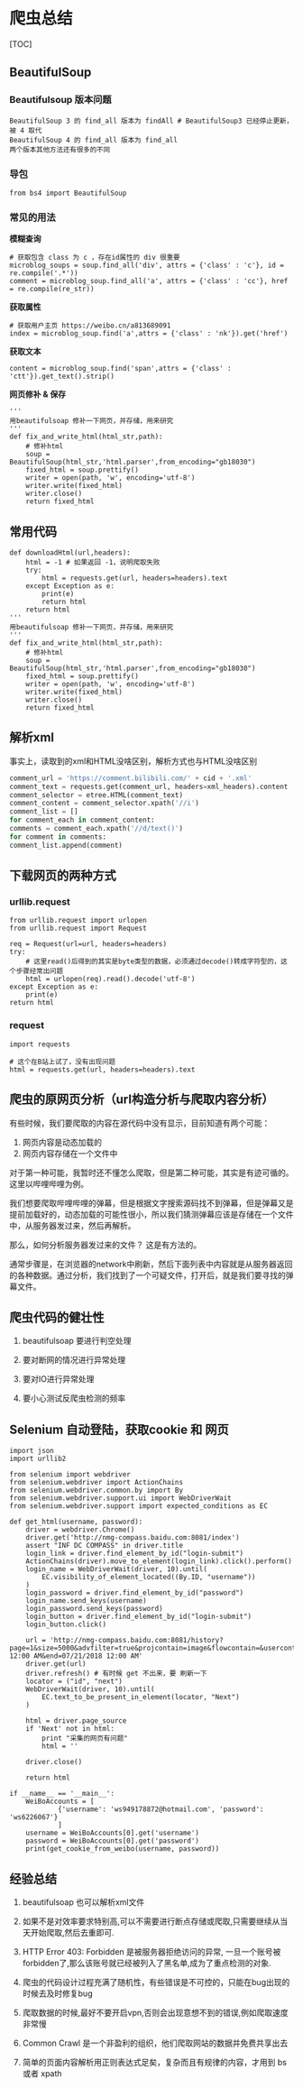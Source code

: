 # 爬虫总结
[TOC]

## BeautifulSoup

### Beautifulsoup 版本问题

    BeautifulSoup 3 的 find_all 版本为 findAll # BeautifulSoup3 已经停止更新，被 4 取代
    BeautifulSoup 4 的 find_all 版本为 find_all
    两个版本其他方法还有很多的不同

### 导包
    from bs4 import BeautifulSoup

### 常见的用法

**模糊查询**

    # 获取包含 class 为 c ，存在id属性的 div 很重要
    microblog_soups = soup.find_all('div', attrs = {'class' : 'c'}, id = re.compile('.*'))
    comment = microblog_soup.find_all('a', attrs = {'class' : 'cc'}, href = re.compile(re_str))

**获取属性**

    # 获取用户主页 https://weibo.cn/a813689091
    index = microblog_soup.find('a',attrs = {'class' : 'nk'}).get('href')

**获取文本**

    content = microblog_soup.find('span',attrs = {'class' : 'ctt'}).get_text().strip()

**网页修补 & 保存**

    '''
    用beautifulsoap 修补一下网页，并存储，用来研究
    '''
    def fix_and_write_html(html_str,path):
        # 修补html
        soup = BeautifulSoup(html_str,'html.parser',from_encoding="gb18030")
        fixed_html = soup.prettify()
        writer = open(path, 'w', encoding='utf-8')
        writer.write(fixed_html)
        writer.close()
        return fixed_html


## 常用代码
```
def downloadHtml(url,headers):
    html = -1 # 如果返回 -1，说明爬取失败
    try:
        html = requests.get(url, headers=headers).text
    except Exception as e:
        print(e)
        return html
    return html
'''
用beautifulsoap 修补一下网页，并存储，用来研究
'''
def fix_and_write_html(html_str,path):
    # 修补html
    soup = BeautifulSoup(html_str,'html.parser',from_encoding="gb18030")
    fixed_html = soup.prettify()
    writer = open(path, 'w', encoding='utf-8')
    writer.write(fixed_html)
    writer.close()
    return fixed_html
```

## 解析xml
事实上，读取到的xml和HTML没啥区别，解析方式也与HTML没啥区别
```python
comment_url = 'https://comment.bilibili.com/' + cid + '.xml'
comment_text = requests.get(comment_url, headers=xml_headers).content
comment_selector = etree.HTML(comment_text)
comment_content = comment_selector.xpath('//i')
comment_list = []
for comment_each in comment_content:
comments = comment_each.xpath('//d/text()')
for comment in comments:
comment_list.append(comment)
```

## 下载网页的两种方式

### urllib.request

```
from urllib.request import urlopen
from urllib.request import Request

req = Request(url=url, headers=headers)
try: 
    # 这里read()后得到的其实是byte类型的数据，必须通过decode()转成字符型的，这个步骤经常出问题
    html = urlopen(req).read().decode('utf-8')
except Exception as e:
    print(e)
return html
```

### request
```
import requests

# 这个在B站上试了，没有出现问题
html = requests.get(url, headers=headers).text
```

##  爬虫的原网页分析（url构造分析与爬取内容分析）

有些时候，我们要爬取的内容在源代码中没有显示，目前知道有两个可能：
1. 网页内容是动态加载的
2. 网页内容存储在一个文件中

对于第一种可能，我暂时还不懂怎么爬取，但是第二种可能，其实是有迹可循的。这里以哔哩哔哩为例。

我们想要爬取哔哩哔哩的弹幕，但是根据文字搜索源码找不到弹幕，但是弹幕又是提前加载好的，动态加载的可能性很小，所以我们猜测弹幕应该是存储在一个文件中，从服务器发过来，然后再解析。

那么，如何分析服务器发过来的文件？ 这是有方法的。

通常步骤是，在浏览器的network中刷新，然后下面列表中内容就是从服务器返回的各种数据。通过分析，我们找到了一个可疑文件，打开后，就是我们要寻找的弹幕文件。




## 爬虫代码的健壮性

1. beautifulsoap 要进行判空处理

2. 要对断网的情况进行异常处理

3. 要对IO进行异常处理

4. 要小心测试反爬虫检测的频率

## Selenium 自动登陆，获取cookie 和 网页
```
import json
import urllib2

from selenium import webdriver
from selenium.webdriver import ActionChains
from selenium.webdriver.common.by import By
from selenium.webdriver.support.ui import WebDriverWait
from selenium.webdriver.support import expected_conditions as EC

def get_html(username, password):
    driver = webdriver.Chrome()
    driver.get('http://nmg-compass.baidu.com:8081/index')
    assert "INF DC COMPASS" in driver.title 
    login_link = driver.find_element_by_id("login-submit")
    ActionChains(driver).move_to_element(login_link).click().perform()
    login_name = WebDriverWait(driver, 10).until(
        EC.visibility_of_element_located((By.ID, "username"))
    )
    login_password = driver.find_element_by_id("password")
    login_name.send_keys(username)
    login_password.send_keys(password)
    login_button = driver.find_element_by_id("login-submit")
    login_button.click()
    
    url = 'http://nmg-compass.baidu.com:8081/history?page=1&size=5000&advfilter=true&projcontain=image&flowcontain=&usercontain=&status=0&begin=07/20/2018 12:00 AM&end=07/21/2018 12:00 AM'
    driver.get(url)
    driver.refresh() # 有时候 get 不出来，要 刷新一下
    locator = ("id", "next")
    WebDriverWait(driver, 10).until(    
        EC.text_to_be_present_in_element(locator, "Next")
    )

    html = driver.page_source
    if 'Next' not in html: 
        print "采集的网页有问题"
        html = ''
      
    driver.close()
    
    return html

if __name__ == '__main__':
    WeiBoAccounts = [
            {'username': 'ws949178872@hotmail.com', 'password': 'ws6226067'}
            ]
    username = WeiBoAccounts[0].get('username')
    password = WeiBoAccounts[0].get('password')
    print(get_cookie_from_weibo(username, password))

```

## 经验总结

1. beautifulsoap 也可以解析xml文件

2. 如果不是对效率要求特别高,可以不需要进行断点存储或爬取,只需要继续从当天开始爬取,然后去重即可.

3. HTTP Error 403: Forbidden  是被服务器拒绝访问的异常,
  一旦一个账号被forbidden了,那么该账号就已经被列入了黑名单,成为了重点检测的对象.

4. 爬虫的代码设计过程充满了随机性，有些错误是不可控的，只能在bug出现的时候去及时修复bug

5. 爬取数据的时候,最好不要开启vpn,否则会出现意想不到的错误,例如爬取速度非常慢

6. Common Crawl 是一个非盈利的组织，他们爬取网站的数据并免费共享出去

7. 简单的页面内容解析用正则表达式足矣，复杂而且有规律的内容，才用到 bs 或者 xpath

